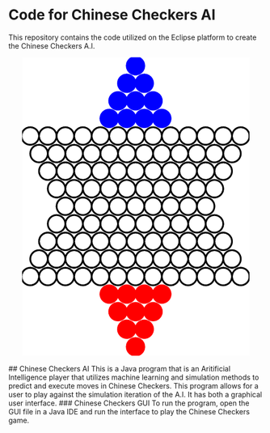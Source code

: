# Code for Chinese Checkers AI
This repository contains the code utilized on the Eclipse platform to create the Chinese Checkers A.I.
<p align="center">
  <img width="450" height="590" src="ChineseCheckersBoard.PNG">
</p>
## Chinese Checkers AI
This is a Java program that is an Aritificial Intelligence player that utilizes machine learning and simulation methods to predict and execute moves in Chinese Checkers. This program allows for a user to play against the simulation iteration of the A.I.
It has both a graphical user interface.
### Chinese Checkers GUI
To run the program, open the GUI file in a Java IDE and run the interface to play the Chinese Checkers game.
